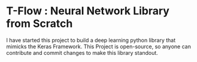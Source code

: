 # T-Flow : Neural Network Library from Scratch 
I have started this project to build a deep learning python library that mimicks the Keras Framework.
This Project is open-source, so anyone can contribute and commit changes to make this library standout.
